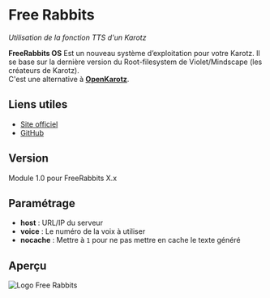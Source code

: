 # Free Rabbits
_Utilisation de la fonction TTS d'un Karotz_

**FreeRabbits OS**
Est un nouveau système d’exploitation pour votre Karotz. Il se base sur la dernière version du Root-filesystem de Violet/Mindscape (les créateurs de Karotz).  
C'est une alternative à [**OpenKarotz**](http://www.openkarotz.org/).

## Liens utiles
* [Site officiel](http://www.freerabbits.nl/)
* [GitHub](https://github.com/FreeRabbits)

## Version
Module 1.0 pour FreeRabbits X.x

## Paramétrage
* **host** : URL/IP du serveur
* **voice** : Le numéro de la voix à utiliser
* **nocache** : Mettre à `1` pour ne pas mettre en cache le texte généré

## Aperçu

![Logo Free Rabbits](http://www.freerabbits.nl/media/karotz/banner04.jpg)
